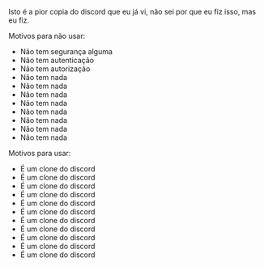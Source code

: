 Isto é a pior copia do discord que eu já vi, não sei por que eu fiz isso, mas eu fiz.

Motivos para não usar:
- Não tem segurança alguma
- Não tem autenticação
- Não tem autorização
- Não tem nada
- Não tem nada
- Não tem nada
- Não tem nada
- Não tem nada
- Não tem nada
- Não tem nada
- Não tem nada

Motivos para usar:
- É um clone do discord
- É um clone do discord
- É um clone do discord
- É um clone do discord
- É um clone do discord
- É um clone do discord
- É um clone do discord
- É um clone do discord
- É um clone do discord
- É um clone do discord
- É um clone do discord 



